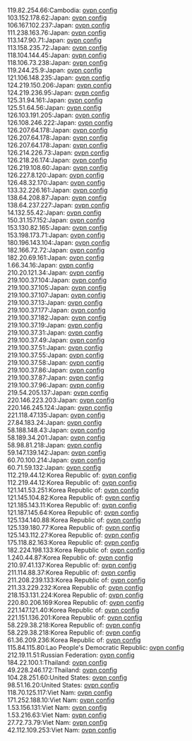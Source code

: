 119.82.254.66:Cambodia: [ovpn config](vpn/119_82_254_66.ovpn)  
103.152.178.62:Japan: [ovpn config](vpn/103_152_178_62.ovpn)  
106.167.102.237:Japan: [ovpn config](vpn/106_167_102_237.ovpn)  
111.238.163.76:Japan: [ovpn config](vpn/111_238_163_76.ovpn)  
113.147.90.71:Japan: [ovpn config](vpn/113_147_90_71.ovpn)  
113.158.235.72:Japan: [ovpn config](vpn/113_158_235_72.ovpn)  
118.104.144.45:Japan: [ovpn config](vpn/118_104_144_45.ovpn)  
118.106.73.238:Japan: [ovpn config](vpn/118_106_73_238.ovpn)  
119.244.25.9:Japan: [ovpn config](vpn/119_244_25_9.ovpn)  
121.106.148.235:Japan: [ovpn config](vpn/121_106_148_235.ovpn)  
124.219.150.206:Japan: [ovpn config](vpn/124_219_150_206.ovpn)  
124.219.236.95:Japan: [ovpn config](vpn/124_219_236_95.ovpn)  
125.31.94.161:Japan: [ovpn config](vpn/125_31_94_161.ovpn)  
125.51.64.56:Japan: [ovpn config](vpn/125_51_64_56.ovpn)  
126.103.191.205:Japan: [ovpn config](vpn/126_103_191_205.ovpn)  
126.108.246.222:Japan: [ovpn config](vpn/126_108_246_222.ovpn)  
126.207.64.178:Japan: [ovpn config](vpn/126_207_64_178.ovpn)  
126.207.64.178:Japan: [ovpn config](vpn/126_207_64_178.ovpn)  
126.207.64.178:Japan: [ovpn config](vpn/126_207_64_178.ovpn)  
126.214.226.73:Japan: [ovpn config](vpn/126_214_226_73.ovpn)  
126.218.26.174:Japan: [ovpn config](vpn/126_218_26_174.ovpn)  
126.219.108.60:Japan: [ovpn config](vpn/126_219_108_60.ovpn)  
126.227.8.120:Japan: [ovpn config](vpn/126_227_8_120.ovpn)  
126.48.32.170:Japan: [ovpn config](vpn/126_48_32_170.ovpn)  
133.32.226.161:Japan: [ovpn config](vpn/133_32_226_161.ovpn)  
138.64.208.87:Japan: [ovpn config](vpn/138_64_208_87.ovpn)  
138.64.237.227:Japan: [ovpn config](vpn/138_64_237_227.ovpn)  
14.132.55.42:Japan: [ovpn config](vpn/14_132_55_42.ovpn)  
150.31.157.152:Japan: [ovpn config](vpn/150_31_157_152.ovpn)  
153.130.82.165:Japan: [ovpn config](vpn/153_130_82_165.ovpn)  
153.198.173.71:Japan: [ovpn config](vpn/153_198_173_71.ovpn)  
180.196.143.104:Japan: [ovpn config](vpn/180_196_143_104.ovpn)  
182.166.72.72:Japan: [ovpn config](vpn/182_166_72_72.ovpn)  
182.20.69.161:Japan: [ovpn config](vpn/182_20_69_161.ovpn)  
1.66.34.16:Japan: [ovpn config](vpn/1_66_34_16.ovpn)  
210.20.121.34:Japan: [ovpn config](vpn/210_20_121_34.ovpn)  
219.100.37.104:Japan: [ovpn config](vpn/219_100_37_104.ovpn)  
219.100.37.105:Japan: [ovpn config](vpn/219_100_37_105.ovpn)  
219.100.37.107:Japan: [ovpn config](vpn/219_100_37_107.ovpn)  
219.100.37.13:Japan: [ovpn config](vpn/219_100_37_13.ovpn)  
219.100.37.177:Japan: [ovpn config](vpn/219_100_37_177.ovpn)  
219.100.37.182:Japan: [ovpn config](vpn/219_100_37_182.ovpn)  
219.100.37.19:Japan: [ovpn config](vpn/219_100_37_19.ovpn)  
219.100.37.31:Japan: [ovpn config](vpn/219_100_37_31.ovpn)  
219.100.37.49:Japan: [ovpn config](vpn/219_100_37_49.ovpn)  
219.100.37.51:Japan: [ovpn config](vpn/219_100_37_51.ovpn)  
219.100.37.55:Japan: [ovpn config](vpn/219_100_37_55.ovpn)  
219.100.37.58:Japan: [ovpn config](vpn/219_100_37_58.ovpn)  
219.100.37.86:Japan: [ovpn config](vpn/219_100_37_86.ovpn)  
219.100.37.87:Japan: [ovpn config](vpn/219_100_37_87.ovpn)  
219.100.37.96:Japan: [ovpn config](vpn/219_100_37_96.ovpn)  
219.54.205.137:Japan: [ovpn config](vpn/219_54_205_137.ovpn)  
220.146.223.203:Japan: [ovpn config](vpn/220_146_223_203.ovpn)  
220.146.245.124:Japan: [ovpn config](vpn/220_146_245_124.ovpn)  
221.118.47.135:Japan: [ovpn config](vpn/221_118_47_135.ovpn)  
27.84.183.24:Japan: [ovpn config](vpn/27_84_183_24.ovpn)  
58.188.148.43:Japan: [ovpn config](vpn/58_188_148_43.ovpn)  
58.189.34.201:Japan: [ovpn config](vpn/58_189_34_201.ovpn)  
58.98.81.218:Japan: [ovpn config](vpn/58_98_81_218.ovpn)  
59.147.139.142:Japan: [ovpn config](vpn/59_147_139_142.ovpn)  
60.70.100.214:Japan: [ovpn config](vpn/60_70_100_214.ovpn)  
60.71.59.132:Japan: [ovpn config](vpn/60_71_59_132.ovpn)  
112.219.44.12:Korea Republic of: [ovpn config](vpn/112_219_44_12.ovpn)  
112.219.44.12:Korea Republic of: [ovpn config](vpn/112_219_44_12.ovpn)  
121.141.53.251:Korea Republic of: [ovpn config](vpn/121_141_53_251.ovpn)  
121.145.104.82:Korea Republic of: [ovpn config](vpn/121_145_104_82.ovpn)  
121.185.143.11:Korea Republic of: [ovpn config](vpn/121_185_143_11.ovpn)  
121.187.145.64:Korea Republic of: [ovpn config](vpn/121_187_145_64.ovpn)  
125.134.140.88:Korea Republic of: [ovpn config](vpn/125_134_140_88.ovpn)  
125.139.180.77:Korea Republic of: [ovpn config](vpn/125_139_180_77.ovpn)  
125.143.112.27:Korea Republic of: [ovpn config](vpn/125_143_112_27.ovpn)  
175.118.82.163:Korea Republic of: [ovpn config](vpn/175_118_82_163.ovpn)  
182.224.198.133:Korea Republic of: [ovpn config](vpn/182_224_198_133.ovpn)  
1.240.44.87:Korea Republic of: [ovpn config](vpn/1_240_44_87.ovpn)  
210.97.41.137:Korea Republic of: [ovpn config](vpn/210_97_41_137.ovpn)  
211.114.88.37:Korea Republic of: [ovpn config](vpn/211_114_88_37.ovpn)  
211.208.239.133:Korea Republic of: [ovpn config](vpn/211_208_239_133.ovpn)  
211.33.229.232:Korea Republic of: [ovpn config](vpn/211_33_229_232.ovpn)  
218.153.131.224:Korea Republic of: [ovpn config](vpn/218_153_131_224.ovpn)  
220.80.206.169:Korea Republic of: [ovpn config](vpn/220_80_206_169.ovpn)  
221.147.121.40:Korea Republic of: [ovpn config](vpn/221_147_121_40.ovpn)  
221.151.136.201:Korea Republic of: [ovpn config](vpn/221_151_136_201.ovpn)  
58.229.38.218:Korea Republic of: [ovpn config](vpn/58_229_38_218.ovpn)  
58.229.38.218:Korea Republic of: [ovpn config](vpn/58_229_38_218.ovpn)  
61.36.209.236:Korea Republic of: [ovpn config](vpn/61_36_209_236.ovpn)  
115.84.115.80:Lao People's Democratic Republic: [ovpn config](vpn/115_84_115_80.ovpn)  
212.19.11.51:Russian Federation: [ovpn config](vpn/212_19_11_51.ovpn)  
184.22.100.1:Thailand: [ovpn config](vpn/184_22_100_1.ovpn)  
49.228.246.172:Thailand: [ovpn config](vpn/49_228_246_172.ovpn)  
104.28.251.60:United States: [ovpn config](vpn/104_28_251_60.ovpn)  
98.51.16.20:United States: [ovpn config](vpn/98_51_16_20.ovpn)  
118.70.125.117:Viet Nam: [ovpn config](vpn/118_70_125_117.ovpn)  
171.252.188.10:Viet Nam: [ovpn config](vpn/171_252_188_10.ovpn)  
1.53.156.131:Viet Nam: [ovpn config](vpn/1_53_156_131.ovpn)  
1.53.216.63:Viet Nam: [ovpn config](vpn/1_53_216_63.ovpn)  
27.72.73.79:Viet Nam: [ovpn config](vpn/27_72_73_79.ovpn)  
42.112.109.253:Viet Nam: [ovpn config](vpn/42_112_109_253.ovpn)  
